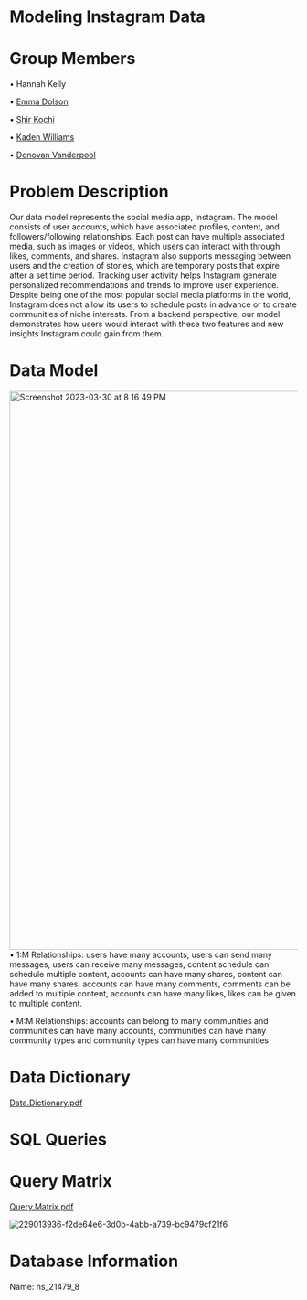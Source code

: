 # Modeling Instagram Data

# Group Members
• Hannah Kelly

• [Emma Dolson](https://github.com/eld49325/EmmaDolson_MIST4610_GroupProject1)

• [Shir Kochi](https://github.com/shirkorchi/GroupProject1)

• [Kaden Williams]()

• [Donovan Vanderpool](https://github.com/donovanv2/MIST4610/)

# Problem Description
Our data model represents the social media app, Instagram. The model consists of user accounts, which have associated profiles, content, and followers/following relationships. Each post can have multiple associated media, such as images or videos, which users can interact with through likes, comments, and shares. Instagram also supports messaging between users and the creation of stories, which are temporary posts that expire after a set time period. Tracking user activity helps Instagram generate personalized recommendations and trends to improve user experience. Despite being one of the most popular social media platforms in the world, Instagram does not allow its users to schedule posts in advance or to create communities of niche interests. From a backend perspective, our model demonstrates how users would interact with these two features and new insights Instagram could gain from them.

# Data Model
<img width="978" alt="Screenshot 2023-03-30 at 8 16 49 PM" src="https://user-images.githubusercontent.com/129444082/228992019-5361b9e6-338c-46cf-a6bd-bbe885eeeddb.png">
• 1:M Relationships: users have many accounts, users can send many messages, users can receive many messages, content schedule can schedule multiple content, accounts can have many shares, content can have many shares, accounts can have many comments, comments can be added to multiple content, accounts can have many likes, likes can be given to multiple content.


• M:M Relationships: accounts can belong to many communities and communities can have many accounts, communities can have many community types and community types can have many communities


# Data Dictionary
[Data.Dictionary.pdf](https://github.com/hannahkelly98765/MIST-4610/files/11117067/Data.Dictionary.pdf)

# SQL Queries

# Query Matrix
[Query.Matrix.pdf](https://github.com/hannahkelly98765/MIST-4610/files/11122382/Query.Matrix.pdf)


![229013936-f2de64e6-3d0b-4abb-a739-bc9479cf21f6](https://user-images.githubusercontent.com/129444082/229136546-cd0cc594-d3d0-435f-a149-f6cf05164e20.png)

# Database Information
Name: ns_21479_8
